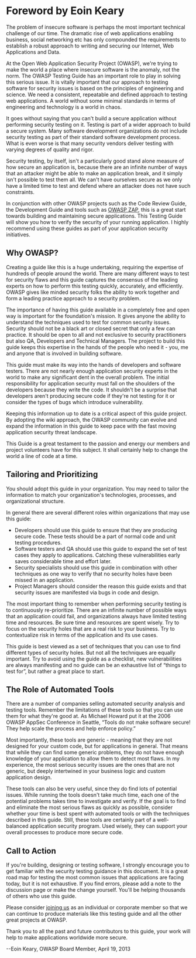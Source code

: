 # Foreword by Eoin Keary

The problem of insecure software is perhaps the most important technical challenge of our time. The dramatic rise of web applications enabling business, social networking etc has only compounded the requirements to establish a robust approach to writing and securing our Internet, Web Applications and Data.

At the Open Web Application Security Project (OWASP), we're trying to make the world a place where insecure software is the anomaly, not the norm. The OWASP Testing Guide has an important role to play in solving this serious issue. It is vitally important that our approach to testing software for security issues is based on the principles of engineering and science. We need a consistent, repeatable and defined approach to testing web applications. A world without some minimal standards in terms of engineering and technology is a world in chaos.

It goes without saying that you can't build a secure application without performing security testing on it. Testing is part of a wider approach to build a secure system. Many software development organizations do not include security testing as part of their standard software development process. What is even worse is that many security vendors deliver testing with varying degrees of quality and rigor.

Security testing, by itself, isn't a particularly good stand alone measure of how secure an application is, because there are an infinite number of ways that an attacker might be able to make an application break, and it simply isn't possible to test them all. We can't have ourselves secure as we only have a limited time to test and defend where an attacker does not have such constraints.

In conjunction with other OWASP projects such as the Code Review Guide, the Development Guide and tools such as [OWASP ZAP](https://www.zaproxy.org/), this is a great start towards building and maintaining secure applications. This Testing Guide will show you how to verify the security of your running application. I highly recommend using these guides as part of your application security initiatives.

## Why OWASP?

Creating a guide like this is a huge undertaking, requiring the expertise of hundreds of people around the world. There are many different ways to test for security flaws and this guide captures the consensus of the leading experts on how to perform this testing quickly, accurately, and efficiently. OWASP gives like minded security folks the ability to work together and form a leading practice approach to a security problem.

The importance of having this guide available in a completely free and open way is important for the foundation's mission. It gives anyone the ability to understand the techniques used to test for common security issues. Security should not be a black art or closed secret that only a few can practice. It should be open to all and not exclusive to security practitioners but also QA, Developers and Technical Managers. The project to build this guide keeps this expertise in the hands of the people who need it - you, me and anyone that is involved in building software.

This guide must make its way into the hands of developers and software testers. There are not nearly enough application security experts in the world to make any significant dent in the overall problem. The initial responsibility for application security must fall on the shoulders of the developers because they write the code. It shouldn't be a surprise that developers aren't producing secure code if they're not testing for it or consider the types of bugs which introduce vulnerability.

Keeping this information up to date is a critical aspect of this guide project. By adopting the wiki approach, the OWASP community can evolve and expand the information in this guide to keep pace with the fast moving application security threat landscape.

This Guide is a great testament to the passion and energy our members and project volunteers have for this subject. It shall certainly help to change the world a line of code at a time.

## Tailoring and Prioritizing

You should adopt this guide in your organization. You may need to tailor the information to match your organization's technologies, processes, and organizational structure.

In general there are several different roles within organizations that may use this guide:

- Developers should use this guide to ensure that they are producing secure code. These tests should be a part of normal code and unit testing procedures.
- Software testers and QA should use this guide to expand the set of test cases they apply to applications. Catching these vulnerabilities early saves considerable time and effort later.
- Security specialists should use this guide in combination with other techniques as one way to verify that no security holes have been missed in an application.
- Project Managers should consider the reason this guide exists and that security issues are manifested via bugs in code and design.

The most important thing to remember when performing security testing is to continuously re-prioritize. There are an infinite number of possible ways that an application could fail, and organizations always have limited testing time and resources. Be sure time and resources are spent wisely. Try to focus on the security holes that are a real risk to your business. Try to contextualize risk in terms of the application and its use cases.

This guide is best viewed as a set of techniques that you can use to find different types of security holes. But not all the techniques are equally important. Try to avoid using the guide as a checklist, new vulnerabilities are always manifesting and no guide can be an exhaustive list of “things to test for”, but rather a great place to start.

## The Role of Automated Tools

There are a number of companies selling automated security analysis and testing tools. Remember the limitations of these tools so that you can use them for what they're good at. As Michael Howard put it at the 2006 OWASP AppSec Conference in Seattle, “Tools do not make software secure! They help scale the process and help enforce policy.”

Most importantly, these tools are generic - meaning that they are not designed for your custom code, but for applications in general. That means that while they can find some generic problems, they do not have enough knowledge of your application to allow them to detect most flaws. In my experience, the most serious security issues are the ones that are not generic, but deeply intertwined in your business logic and custom application design.

These tools can also be very useful, since they do find lots of potential issues. While running the tools doesn't take much time, each one of the potential problems takes time to investigate and verify. If the goal is to find and eliminate the most serious flaws as quickly as possible, consider whether your time is best spent with automated tools or with the techniques described in this guide. Still, these tools are certainly part of a well-balanced application security program. Used wisely, they can support your overall processes to produce more secure code.

## Call to Action

If you're building, designing or testing software, I strongly encourage you to get familiar with the security testing guidance in this document. It is a great road map for testing the most common issues that applications are facing today, but it is not exhaustive. If you find errors, please add a note to the discussion page or make the change yourself. You'll be helping thousands of others who use this guide.

Please consider [joining us](https://owasp.org/membership/) as an individual or corporate member so that we can continue to produce materials like this testing guide and all the other great projects at OWASP.

Thank you to all the past and future contributors to this guide, your work will help to make applications worldwide more secure.

--Eoin Keary, OWASP Board Member, April 19, 2013
